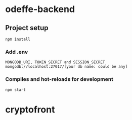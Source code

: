 # odeffe-backend

## Project setup
```
npm install
```

### Add .env
```
MONGODB_URI, TOKEN_SECRET and SESSION_SECRET
mongodb://localhost:27017/[your db name: could be any]
```
### Compiles and hot-reloads for development
```
npm start
```
# cryptofront
